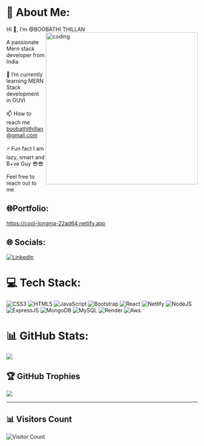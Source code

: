 
# 💫 About Me:
Hi 👋, I'm @BOOBATHI THILLAN
<img align="right" alt="coding" width="400" src="https://camo.githubusercontent.com/cae12fddd9d6982901d82580bdf321d81fb299141098ca1c2d4891870827bf17/68747470733a2f2f6d69726f2e6d656469756d2e636f6d2f6d61782f313336302f302a37513379765349765f7430696f4a2d5a2e676966">
<br><br>A passionate Mern stack developer from India<br>
<br>🌱 I’m currently learning MERN Stack development in GUVI<br><br>📫 How to reach me <br>boobathithillan@gmail.com<br><br>⚡ Fun fact I am lazy, smart and B+ve Guy 😎😎 <br><br>Feel free to reach out to me 
## 🌐Portfolio:
https://cool-longma-22ad64.netlify.app


## 🌐 Socials:
[![LinkedIn](https://img.shields.io/badge/LinkedIn-%230077B5.svg?logo=linkedin&logoColor=white)](https://www.linkedin.com/in/boobathi-thillan-119392260) 

# 💻 Tech Stack:
![CSS3](https://img.shields.io/badge/css3-%231572B6.svg?style=for-the-badge&logo=css3&logoColor=white) ![HTML5](https://img.shields.io/badge/html5-%23E34F26.svg?style=for-the-badge&logo=html5&logoColor=white) ![JavaScript](https://img.shields.io/badge/javascript-%23323330.svg?style=for-the-badge&logo=javascript&logoColor=%23F7DF1E) ![Bootstrap](https://img.shields.io/badge/bootstrap-%23563D7C.svg?style=for-the-badge&logo=bootstrap&logoColor=white)  ![React](https://img.shields.io/badge/react-%2320232a.svg?style=for-the-badge&logo=react&logoColor=%2361DAFB) ![Netlify](https://img.shields.io/badge/netlify-%23000000.svg?style=for-the-badge&logo=netlify&logoColor=#00C7B7) ![NodeJS](https://img.shields.io/badge/node.js-6DA55F?style=for-the-badge&logo=node.js&logoColor=white)   ![ExpressJS](https://img.shields.io/badge/express.js-6DA55F?style=for-the-badge&logo=express.js&logoColor=white) ![MongoDB](https://img.shields.io/badge/MongoDB-%234ea94b.svg?style=for-the-badge&logo=mongodb&logoColor=white) ![MySQL](https://img.shields.io/badge/mysql-%2300f.svg?style=for-the-badge&logo=mysql&logoColor=white)
![Render](https://img.shields.io/badge/render-%2320232a.svg?style=for-the-badge&logo=render&logoColor=%2361DAFB) 
![Aws](https://img.shields.io/badge/aws-%2320232a.svg?style=for-the-badge&logo=aws&logoColor=%2361DAFB) 
# 📊 GitHub Stats:
<!--![](https://github-readme-stats.vercel.app/api?username=boobathithillan&theme=dark&hide_border=false&include_all_commits=false&count_private=false)<br/>-->
![](https://github-readme-streak-stats.herokuapp.com/?user=boobathithillan&theme=dark&hide_border=false)<br/>

## 🏆 GitHub Trophies
![](https://github-profile-trophy.vercel.app/?username=boobathithillan&theme=radical&no-frame=false&no-bg=true&margin-w=4)

---
## 📊 Visitors Count
![Visitor Count](https://profile-counter.glitch.me/BOOBATHITHILLAN/count.svg)



<!---
BOOBATHITHILLAN/BOOBATHITHILLAN is a ✨ special ✨ repository because its `README.md` (this file) appears on your GitHub profile.
You can click the Preview link to take a look at your changes.
--->
